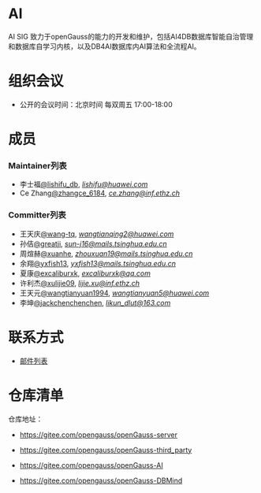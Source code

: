 # AI
AI SIG 致力于openGauss的能力的开发和维护，包括AI4DB数据库智能自治管理和数据库自学习内核，以及DB4AI数据库内AI算法和全流程AI。

# 组织会议

- 公开的会议时间：北京时间 每双周五 17:00-18:00

# 成员

### Maintainer列表

- 李士福[@lishifu_db](https://gitee.com/lishifu_db), *lishifu@huawei.com*
- Ce Zhang[@zhangce_6184](https://gitee.com/zhangce_6184), *ce.zhang@inf.ethz.ch*


### Committer列表

- 王天庆[@wang-tq](https://gitee.com/wang-tq), *wangtianqing2@huawei.com*
- 孙佶[@greatji](https://gitee.com/greatji), *sun-j16@mails.tsinghua.edu.cn*
- 周煊赫[@xuanhe](https://gitee.com/xuanhe), *zhouxuan19@mails.tsinghua.edu.cn*
- 余翔[@yxfish13](https://gitee.com/yxfish13), *yxfish13@mails.tsinghua.edu.cn*
- 夏康[@excaliburxk](https://gitee.com/excaliburxk), *excaliburxk@qq.com*
- 许利杰[@xulijie09](https://gitee.com/xulijie09), *lijie.xu@inf.ethz.ch*
- 王天元[@wangtianyuan1994](https://gitee.com/wangtianyuan1994), *wangtianyuan5@huawei.com*
- 李坤[@jackchenchenchen](https://gitee.com/jackchenchenchen), *likun_dlut@163.com*

# 联系方式

- [邮件列表](https://mailweb.opengauss.org/postorius/lists/ai.opengauss.org/)

# 仓库清单

仓库地址：

- https://gitee.com/opengauss/openGauss-server

- https://gitee.com/opengauss/openGauss-third_party

- https://gitee.com/opengauss/openGauss-AI

- https://gitee.com/opengauss/openGauss-DBMind
